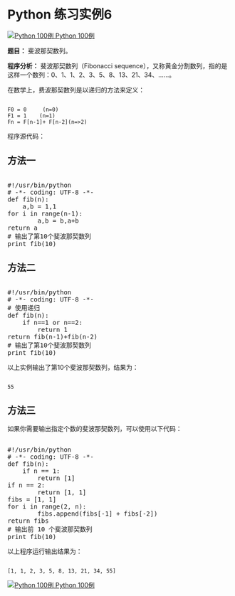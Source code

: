 Python 练习实例6
============

 [![Python 100例](../images/up.gif)
 Python 100例](python-100-examples.html)


 **题目：** 斐波那契数列。

 **程序分析：** 斐波那契数列（Fibonacci sequence），又称黄金分割数列，指的是这样一个数列：0、1、1、2、3、5、8、13、21、34、……。

  在数学上，费波那契数列是以递归的方法来定义：


```

F0 = 0     (n=0)
F1 = 1    (n=1)
Fn = F[n-1]+ F[n-2](n=>2)

```

 程序源代码：

  方法一
---

 <pre>

#!/usr/bin/python
# -*- coding: UTF-8 -*-
def fib(n):
    a,b = 1,1
for i in range(n-1):
        a,b = b,a+b
return a
# 输出了第10个斐波那契数列
print fib(10)
</pre>

  方法二
---

 <pre>

#!/usr/bin/python
# -*- coding: UTF-8 -*-
# 使用递归
def fib(n):
    if n==1 or n==2:
        return 1
return fib(n-1)+fib(n-2)
# 输出了第10个斐波那契数列
print fib(10)
</pre>

  以上实例输出了第10个斐波那契数列，结果为：


```

55

```

 方法三
---

 如果你需要输出指定个数的斐波那契数列，可以使用以下代码：

 <pre>

#!/usr/bin/python
# -*- coding: UTF-8 -*-
def fib(n):
    if n == 1:
        return [1]
if n == 2:
        return [1, 1]
fibs = [1, 1]
for i in range(2, n):
        fibs.append(fibs[-1] + fibs[-2])
return fibs
# 输出前 10 个斐波那契数列
print fib(10)
</pre>

以上程序运行输出结果为：


```

[1, 1, 2, 3, 5, 8, 13, 21, 34, 55]

```

 [![Python 100例](../images/up.gif)
 Python 100例](python-100-examples.html)
